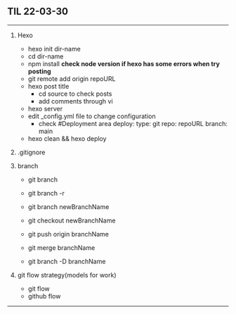 ## TIL 22-03-30
---
1. Hexo
   - hexo init dir-name
   - cd dir-name
   - npm install
   **check node version if hexo has some errors when try posting**
   - git remote add origin repoURL
   - hexo post title
     - cd source to check posts
     - add comments through vi
   - hexo server
   - edit _config.yml file to change configuration
     - check #Deployment area
       deploy:
       	 type: git
	 repo: repoURL
	 branch: main
   - hexo clean && hexo deploy

2. .gitignore

3. branch
   - git branch
   - git branch -r
   - git branch newBranchName
   - git checkout newBranchName

   - git push origin branchName
   - git merge branchName
   - git branch -D branchName

4. git flow strategy(models for work)
   - git flow
   - github flow
---
